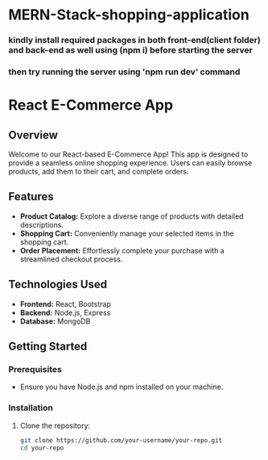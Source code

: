 # MERN-Stack-shopping-application
### kindly install required packages in both front-end(client folder) and back-end as well using (npm i) before starting the server
### then try running the server using 'npm run dev' command

# React E-Commerce App

## Overview

Welcome to our React-based E-Commerce App! This app is designed to provide a seamless online shopping experience. Users can easily browse products, add them to their cart, and complete orders.

## Features

- **Product Catalog:** Explore a diverse range of products with detailed descriptions.
- **Shopping Cart:** Conveniently manage your selected items in the shopping cart.
- **Order Placement:** Effortlessly complete your purchase with a streamlined checkout process.

## Technologies Used

- **Frontend:** React, Bootstrap
- **Backend:** Node.js, Express
- **Database:** MongoDB

## Getting Started

### Prerequisites

- Ensure you have Node.js and npm installed on your machine.

### Installation

1. Clone the repository:
   ```bash
   git clone https://github.com/your-username/your-repo.git
   cd your-repo

